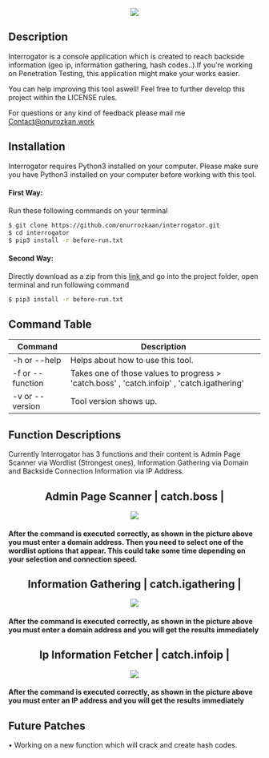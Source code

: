 <p align="center">
<img src="https://user-images.githubusercontent.com/39852038/52006427-28a84700-24dd-11e9-98fb-067cc0f4b77f.png"/>
</p>

## Description
<p align="left">Interrogator is a console application which is created to reach backside information (geo ip, information gathering, hash codes..).If you're working on Penetration Testing, this application might make your works easier.</p>

<p align="left">You can help improving this tool aswell! Feel free to further develop this project within the LICENSE rules.</p>

For questions or any kind of feedback please mail me Contact@onurozkan.work

## Installation

Interrogator requires Python3 installed on your computer. Please make sure you have Python3 installed on your computer before working with this tool.

#### First Way:

Run these following commands on your terminal
```sh
$ git clone https://github.com/onurrozkaan/interrogator.git
$ cd interrogator
$ pip3 install -r before-run.txt
```
#### Second Way:

Directly download as a zip from this <a href="https://github.com/onurrozkaan/interrogator/archive/master.zip"> link <a/>
and go into the project folder, open terminal and run following command
  
```sh
$ pip3 install -r before-run.txt
```
 
## Command Table

| Command | Description |
| ------ | ------ |
| -h or --help | Helps about how to use this tool. |
| -f or --function | Takes one of those values to progress > 'catch.boss' , 'catch.infoip' , 'catch.igathering' |
| -v or --version | Tool version shows up. |


## Function Descriptions

Currently Interrogator has 3 functions and their content is Admin Page Scanner via Wordlist (Strongest ones), Information Gathering via Domain and Backside Connection Information via IP Address.

<h2 align="center"> Admin Page Scanner | catch.boss | </h2>

<p align="center">
<img src="https://user-images.githubusercontent.com/39852038/52002595-7f108800-24d3-11e9-9e88-6d05365951b6.png"/>
</p>

#### After the command is executed correctly, as shown in the picture above you must enter a domain address. Then you need to select one of the wordlist options that appear. This could take some time depending on your selection and connection speed.

<h2 align="center"> Information Gathering | catch.igathering | </h2>

<p align="center">
<img src="https://user-images.githubusercontent.com/39852038/52002809-f6deb280-24d3-11e9-9a8f-fabf114143b8.png"/>
</p>

#### After the command is executed correctly, as shown in the picture above you must enter a domain address and you will get the results immediately

<h2 align="center"> Ip Information Fetcher | catch.infoip | </h2>

<p align="center">
<img src="https://user-images.githubusercontent.com/39852038/52002743-ce56b880-24d3-11e9-8d43-f4339c5e122d.png"/>
</p>


#### After the command is executed correctly, as shown in the picture above you must enter an IP address and you will get the results immediately

## Future Patches

<p align="left"> • Working on a new function which will crack and create hash codes. </p>
